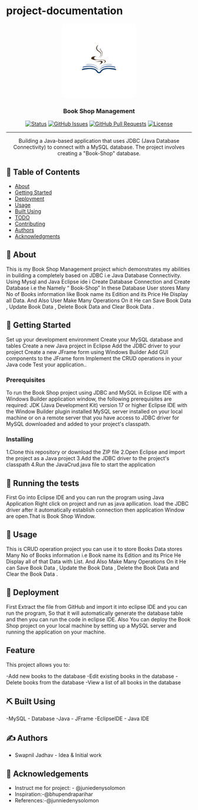 # project-documentation

<p align="center">
  <a href="" rel="noopener">
 <img width=200px height=200px src="https://github.com/Swappy1995/JavaCrud/blob/master/bookshop_logo.png" alt="Project logo"></a>
</p>

<h3 align="center">Book Shop Management</h3>

<div align="center"> 

  [![Status](https://img.shields.io/badge/status-active-success.svg)]() 
  [![GitHub Issues](https://img.shields.io/github/issues/kylelobo/The-Documentation-Compendium.svg)](https://github.com/kylelobo/The-Documentation-Compendium/issues)
  [![GitHub Pull Requests](https://img.shields.io/github/issues-pr/kylelobo/The-Documentation-Compendium.svg)](https://github.com/kylelobo/The-Documentation-Compendium/pulls)
  [![License](https://img.shields.io/badge/license-MIT-blue.svg)](/LICENSE)

</div>

---

<p align="center"> Building a Java-based application that uses JDBC (Java Database Connectivity) to connect with a MySQL database. The project involves creating a "Book-Shop" database.

    
</p>

## 📝 Table of Contents
- [About](#about)
- [Getting Started](#getting_started)
- [Deployment](#deployment)
- [Usage](#usage)
- [Built Using](#built_using)
- [TODO](../TODO.md)
- [Contributing](../CONTRIBUTING.md)
- [Authors](#authors)
- [Acknowledgments](#acknowledgement)

## 🧐 About <a name = "about"></a>
This is my Book Shop Management project which demonstrates my abilities in building a completely based on JDBC i.e Java Database Connectivity. Using Mysql and Java Eclipse ide i Create Database Connection and Create Database i.e the Namely “ Book-Shop” In these Database User stores Many No of Books information  like Book name its Edition and its Price He Display all Data. And Also User Make Many Operations On it He can Save Book Data , Update Book Data , Delete Book Data and Clear Book Data .

## 🏁 Getting Started <a name = "getting_started"></a>
Set up your development environment Create your MySQL database and tables Create a new Java project in Eclipse Add the JDBC driver to your project Create a new JFrame form using Windows Builder Add GUI components to the JFrame form Implement the CRUD operations in your Java code Test your application..
### Prerequisites
To run the Book Shop project using JDBC and MySQL in Eclipse IDE with a Windows Builder application window, the following prerequisites are required: JDK (Java Development Kit) version 17 or higher Eclipse IDE with the Window Builder plugin installed MySQL server installed on your local machine or on a remote server that you have access to JDBC driver for MySQL downloaded and added to your project's classpath.

### Installing
1.Clone this repository or download the ZIP file
2.Open Eclipse and import the project as a Java project
3.Add the JDBC driver to the project's classpath
4.Run the JavaCrud.java file to start the application
## 🔧 Running the tests <a name = "tests"></a>
First Go into Eclipse IDE and you can run the program using Java Application Right click on project and run as java apllication. load the JDBC driver after it automatically establish connection then application Window are open.That is Book Shop Window.



## 🎈 Usage <a name="usage"></a>
This is CRUD operation project you can use it to store Books Data stores Many No of Books information i.e Book name its Edition and its Price He Display all of that Data with List. And Also Make Many Operations On it He can Save Book Data , Update the Book Data , Delete the Book Data and Clear the Book Data .

## 🚀 Deployment <a name = "deployment"></a>
First Extract the file from GitHub and import it into eclipse IDE and you can run the program, So that it will automatically generate the database table and then you can run the code in eclipse IDE. Also You can deploy the Book Shop project on your local machine by setting up a MySQL server and running the application on your machine.

## Feature <a name = "Feature"></a>
This project allows you to:

-Add new books to the database
-Edit existing books in the database
-Delete books from the database
-View a list of all books in the database

## ⛏️ Built Using <a name = "built_using"></a>
-MySQL - Database
-Java - JFrame
-EclipseIDE - Java IDE

## ✍️ Authors <a name = "authors"></a>
- Swapnil Jadhav - Idea & Initial work



## 🎉 Acknowledgements <a name = "acknowledgement"></a>
- Instruct me for project: - @juniedenysolomon
- Inspiration:-@bhupendraparihar
- References:-@junniedenysolomon

